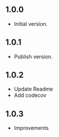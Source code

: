 ## 1.0.0
- Initial version.

## 1.0.1
- Publish version.

## 1.0.2
- Update Readme
- Add codecov

## 1.0.3
- Improvements